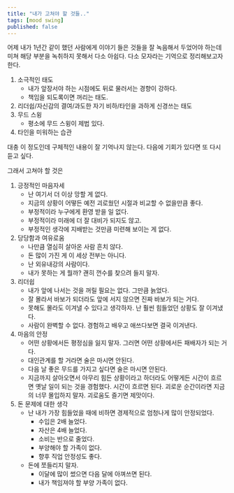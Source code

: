 ```yaml
---
title: "내가 고쳐야 할 것들.."
tags: [mood swing]
published: false
---
```


어제 내가 1년간 같이 했던 사람에게 이야기 들은 것들을 잘 녹음해서 두었어야 하는데 미쳐 해당 부분을 녹취하지 못해서 다소 아쉽다. 다소 모자라는 기억으로 정리해보고자 한다.

1) 소극적인 태도
   - 내가 앞장서야 하는 시점에도 뒤로 물러서는 경향이 강하다.
   - 책임을 되도록이면 꺼리는 태도.
1) 리더쉽/자신감의 결여/과도한 자기 비하/타인을 과하게 신경쓰는 태도
1) 무드 스윙
   - 평소에 무드 스윙이 제법 있다.
1) 타인을 미워하는 습관

대충 이 정도인데 구체적인 내용이 잘 기억나지 않는다. 다음에 기회가 있다면 또 다시 듣고 싶다.

그래서 고쳐야 할 것은
1) 긍정적인 마음자세
   - 난 여기서 더 이상 망할 게 없다. 
   - 지금의 상황이 어떻든 예전 괴로웠던 시절과 비교할 수 없을만큼 좋다.
   - 부정적이라 누구에게 환영 받을 일 없다.
   - 부정적이라 미래에 더 잘 대비가 되지도 않고.
   - 부정적인 생각에 지배받는 것만큼 미련해 보이는 게 없다.
1) 당당함과 여유로움
   - 나만큼 열심히 살아온 사람 흔치 않다.
   - 돈 많이 가진 게 이 세상 전부는 아니다. 
   - 난 외유내강의 사람이다.
   - 내가 못하는 게 뭘까? 괜히 껀수를 찾으려 들지 말자.
1) 리더쉽
   - 내가 앞에 나서는 것을 꺼릴 필요는 없다. 그만큼 늙었다. 
   - 잘 몰라서 바보가 되더라도 앞에 서지 않으면 진짜 바보가 되는 거다. 
   - 못해도 몰라도 이겨낼 수 있다고 생각하자. 난 훨씬 힘들었던 상황도 잘 이겨냈다.
   - 사람이 완벽할 수 없다. 경험하고 배우고 애쓰다보면 결국 이겨낸다.
1) 마음의 안정
   - 어떤 상황에서든 평정심을 잃지 말자. 그러면 어떤 상황에서든 패배자가 되는 거다.
   - 대인관계를 할 거라면 술은 마시면 안된다.
   - 다음 날 좋은 무드를 가지고 싶다면 술은 마시면 안된다.
   - 지금까지 살아오면서 아무리 힘든 상황이라고 하더라도 어떻게든 시간이 흐르면 옛날 일이 되는 것을 경험했다. 시간이 흐르면 된다. 괴로운 순간이라면 지금의 너무 몰입하지 말자. 괴로움도 즐기면 제맛이다.
1) 돈 문제에 대한 생각
   - 난 내가 가장 힘들었을 때에 비하면 경제적으로 엄청나게 많이 안정되었다.
      - 수입은 2배 늘었다.
      - 자산은 4배 늘었다.
      - 소비는 반으로 줄었다.
      - 부양해야 할 가족이 없다.
      - 향후 직업 안정성도 좋다.
   - 돈에 쪼들리지 말자. 
      - 이달에 많이 썼으면 다음 달에 아껴쓰면 된다.
      - 내가 책임져야 할 부양 가족이 없다.

